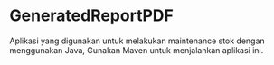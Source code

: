 # GeneratedReportPDF

Aplikasi yang digunakan untuk melakukan maintenance stok dengan menggunakan Java, 
Gunakan Maven untuk menjalankan aplikasi ini.
